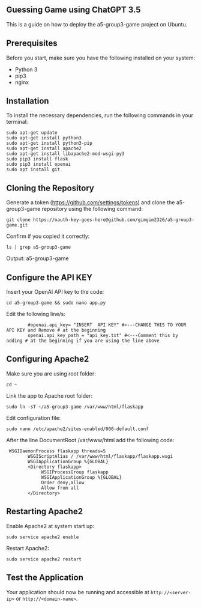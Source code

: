 ## Guessing Game using ChatGPT 3.5

This is a guide on how to deploy the a5-group3-game project on Ubuntu.

## Prerequisites

Before you start, make sure you have the following installed on your system:

- Python 3
- pip3
- nginx

## Installation

To install the necessary dependencies, run the following commands in your terminal:

```
sudo apt-get update
sudo apt-get install python3
sudo apt-get install python3-pip
sudo apt-get install apache2
sudo apt-get install libapache2-mod-wsgi-py3
sudo pip3 install flask
sudo pip3 install openai
sudo apt install git 
```

## Cloning the Repository

Generate a token (https://github.com/settings/tokens) and clone the a5-group3-game repository using the following command:

```
git clone https://oauth-key-goes-here@github.com/gimgim2326/a5-group3-game.git
```

Confirm if you copied it correctly:

```
ls | grep a5-group3-game
```
Output: a5-group3-game

## Configure the API KEY

Insert your OpenAI API key to the code:

```
cd a5-group3-game && sudo nano app.py
```
Edit the following line/s:
```
        #openai.api_key= "INSERT  API KEY" #<---CHANGE THIS TO YOUR API KEY and Remove # at the beginning
        openai.api_key_path = "api_key.txt" #<---Comment this by adding # at the beginning if you are using the line above
```

## Configuring Apache2

Make sure you are using root folder:

```
cd ~
```

Link the app to Apache root folder:

```
sudo ln -sT ~/a5-group3-game /var/www/html/flaskapp
```

Edit configuration file:

```
sudo nano /etc/apache2/sites-enabled/000-default.conf
```

After the line DocumentRoot /var/www/html add the following code:

```
 WSGIDaemonProcess flaskapp threads=5
        WSGIScriptAlias / /var/www/html/flaskapp/flaskapp.wsgi
        WSGIApplicationGroup %{GLOBAL}
        <Directory flaskapp>
             WSGIProcessGroup flaskapp
             WSGIApplicationGroup %{GLOBAL}
             Order deny,allow
             Allow from all 
        </Directory>
```

## Restarting Apache2

Enable Apache2 at system start up:

```
sudo service apache2 enable
```

Restart Apache2:
```
sudo service apache2 restart
```

## Test the Application

Your application should now be running and accessible at `http://<server-ip>` or `http://<domain-name>`.
